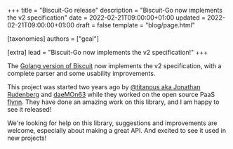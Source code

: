 +++
title = "Biscuit-Go release"
description = "Biscuit-Go now implements the v2 specification"
date = 2022-02-21T09:00:00+01:00
updated = 2022-02-21T09:00:00+01:00
draft = false
template = "blog/page.html"

[taxonomies]
authors = ["geal"]

[extra]
lead = "Biscuit-Go now implements the v2 specification!"
+++

The [Golang version of Biscuit](https://github.com/biscuit-auth/biscuit-go) now implements
the v2 specification, with a complete parser and some usability improvements.

This project was started two years ago by [@titanous aka Jonathan Rudenberg](https://github.com/titanous)
and [daeMOn63](https://github.com/daeMOn63) while they worked on the open source PaaS
[flynn](https://github.com/flynn/flynn). They have done an amazing work on this library,
and I am happy to see it released!

We're looking for help on this library, suggestions and improvements are welcome, especially
about making a great API. And excited to see it used in new projects!